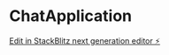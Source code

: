 # ChatApplication

[Edit in StackBlitz next generation editor ⚡️](https://stackblitz.com/~/github.com/KunalG932/ChatApplication)